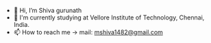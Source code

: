 - 👋 Hi, I’m Shiva gurunath
- 🏫 I'm currently studying at Vellore Institute of Technology, Chennai, India.
- 📫 How to reach me -> 
mail: mshiva1482@gmail.com

<!---
mshiva1482/mshiva1482 is a ✨ special ✨ repository because its `README.md` (this file) appears on your GitHub profile.
You can click the Preview link to take a look at your changes.
--->
